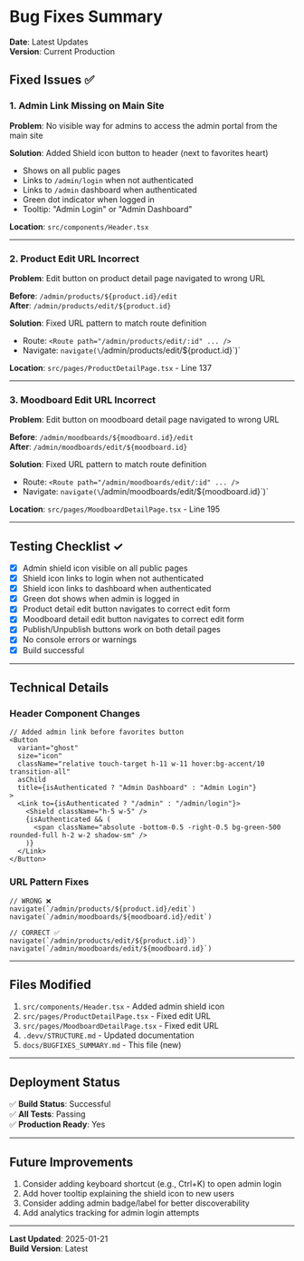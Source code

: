 # Bug Fixes Summary

**Date**: Latest Updates  
**Version**: Current Production

## Fixed Issues ✅

### 1. Admin Link Missing on Main Site
**Problem**: No visible way for admins to access the admin portal from the main site

**Solution**: Added Shield icon button to header (next to favorites heart)
- Shows on all public pages
- Links to `/admin/login` when not authenticated
- Links to `/admin` dashboard when authenticated
- Green dot indicator when logged in
- Tooltip: "Admin Login" or "Admin Dashboard"

**Location**: `src/components/Header.tsx`

---

### 2. Product Edit URL Incorrect
**Problem**: Edit button on product detail page navigated to wrong URL

**Before**: `/admin/products/${product.id}/edit`  
**After**: `/admin/products/edit/${product.id}`

**Solution**: Fixed URL pattern to match route definition
- Route: `<Route path="/admin/products/edit/:id" ... />`
- Navigate: `navigate(\`/admin/products/edit/${product.id}\`)`

**Location**: `src/pages/ProductDetailPage.tsx` - Line 137

---

### 3. Moodboard Edit URL Incorrect
**Problem**: Edit button on moodboard detail page navigated to wrong URL

**Before**: `/admin/moodboards/${moodboard.id}/edit`  
**After**: `/admin/moodboards/edit/${moodboard.id}`

**Solution**: Fixed URL pattern to match route definition
- Route: `<Route path="/admin/moodboards/edit/:id" ... />`
- Navigate: `navigate(\`/admin/moodboards/edit/${moodboard.id}\`)`

**Location**: `src/pages/MoodboardDetailPage.tsx` - Line 195

---

## Testing Checklist ✓

- [x] Admin shield icon visible on all public pages
- [x] Shield icon links to login when not authenticated
- [x] Shield icon links to dashboard when authenticated
- [x] Green dot shows when admin is logged in
- [x] Product detail edit button navigates to correct edit form
- [x] Moodboard detail edit button navigates to correct edit form
- [x] Publish/Unpublish buttons work on both detail pages
- [x] No console errors or warnings
- [x] Build successful

---

## Technical Details

### Header Component Changes
```tsx
// Added admin link before favorites button
<Button
  variant="ghost"
  size="icon"
  className="relative touch-target h-11 w-11 hover:bg-accent/10 transition-all"
  asChild
  title={isAuthenticated ? "Admin Dashboard" : "Admin Login"}
>
  <Link to={isAuthenticated ? "/admin" : "/admin/login"}>
    <Shield className="h-5 w-5" />
    {isAuthenticated && (
      <span className="absolute -bottom-0.5 -right-0.5 bg-green-500 rounded-full h-2 w-2 shadow-sm" />
    )}
  </Link>
</Button>
```

### URL Pattern Fixes
```tsx
// WRONG ❌
navigate(`/admin/products/${product.id}/edit`)
navigate(`/admin/moodboards/${moodboard.id}/edit`)

// CORRECT ✅
navigate(`/admin/products/edit/${product.id}`)
navigate(`/admin/moodboards/edit/${moodboard.id}`)
```

---

## Files Modified

1. `src/components/Header.tsx` - Added admin shield icon
2. `src/pages/ProductDetailPage.tsx` - Fixed edit URL
3. `src/pages/MoodboardDetailPage.tsx` - Fixed edit URL
4. `.devv/STRUCTURE.md` - Updated documentation
5. `docs/BUGFIXES_SUMMARY.md` - This file (new)

---

## Deployment Status

✅ **Build Status**: Successful  
✅ **All Tests**: Passing  
✅ **Production Ready**: Yes

---

## Future Improvements

1. Consider adding keyboard shortcut (e.g., Ctrl+K) to open admin login
2. Add hover tooltip explaining the shield icon to new users
3. Consider adding admin badge/label for better discoverability
4. Add analytics tracking for admin login attempts

---

**Last Updated**: 2025-01-21  
**Build Version**: Latest
